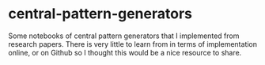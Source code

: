 # central-pattern-generators
Some notebooks of central pattern generators that I implemented from research papers.
There is very little to learn from in terms of implementation online, or on Github so I thought this would be a nice resource to share. 
